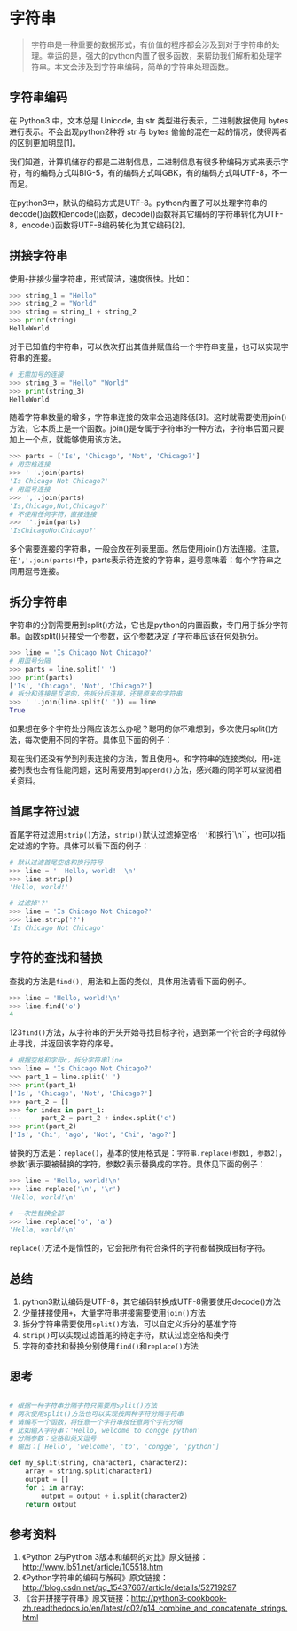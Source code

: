# 字符串

> 字符串是一种重要的数据形式，有价值的程序都会涉及到对于字符串的处理。幸运的是，强大的python内置了很多函数，来帮助我们解析和处理字符串。本文会涉及到字符串编码，简单的字符串处理函数。

## 字符串编码

在 Python3 中，文本总是 Unicode, 由 str 类型进行表示，二进制数据使用 bytes 进行表示。不会出现python2种将 str 与 bytes 偷偷的混在一起的情况，使得两者的区别更加明显[1]。

我们知道，计算机储存的都是二进制信息，二进制信息有很多种编码方式来表示字符，有的编码方式叫BIG-5，有的编码方式叫GBK，有的编码方式叫UTF-8，不一而足。

在python3中，默认的编码方式是UTF-8。python内置了可以处理字符串的decode()函数和encode()函数，decode()函数将其它编码的字符串转化为UTF-8，encode()函数将UTF-8编码转化为其它编码[2]。

## 拼接字符串

使用`+`拼接少量字符串，形式简洁，速度很快。比如：

```python
>>> string_1 = "Hello"
>>> string_2 = "World"
>>> string = string_1 + string_2
>>> print(string)
HelloWorld
```

对于已知值的字符串，可以依次打出其值并赋值给一个字符串变量，也可以实现字符串的连接。

```python
# 无需加号的连接
>>> string_3 = "Hello" "World"
>>> print(string_3)
HelloWorld
```

随着字符串数量的增多，字符串连接的效率会迅速降低[3]。这时就需要使用join()方法，它本质上是一个函数。join()是专属于字符串的一种方法，字符串后面只要加上一个点，就能够使用该方法。

```python
>>> parts = ['Is', 'Chicago', 'Not', 'Chicago?']
# 用空格连接
>>> ' '.join(parts)
'Is Chicago Not Chicago?'
# 用逗号连接
>>> ','.join(parts)
'Is,Chicago,Not,Chicago?'
# 不使用任何字符，直接连接
>>> ''.join(parts)
'IsChicagoNotChicago?'
```

多个需要连接的字符串，一般会放在列表里面。然后使用join()方法连接。注意，在`','.join(parts)`中，parts表示待连接的字符串，逗号意味着：每个字符串之间用逗号连接。

## 拆分字符串

字符串的分割需要用到split()方法，它也是python的内置函数，专门用于拆分字符串。函数split()只接受一个参数，这个参数决定了字符串应该在何处拆分。

```python
>>> line = 'Is Chicago Not Chicago?'
# 用逗号分隔
>>> parts = line.split(' ')
>>> print(parts)
['Is', 'Chicago', 'Not', 'Chicago?']
# 拆分和连接是互逆的，先拆分后连接，还是原来的字符串
>>> ' '.join(line.split(' ')) == line
True
```

如果想在多个字符处分隔应该怎么办呢？聪明的你不难想到，多次使用split()方法，每次使用不同的字符。具体见下面的例子：

现在我们还没有学到列表连接的方法，暂且使用`+`。和字符串的连接类似，用`+`连接列表也会有性能问题，这时需要用到`append()`方法，感兴趣的同学可以查阅相关资料。

## 首尾字符过滤

首尾字符过滤用`strip()`方法，`strip()`默认过滤掉空格`' '`和换行`\n``，也可以指定过滤的字符。具体可以看下面的例子：

```python
# 默认过滤首尾空格和换行符号
>>> line = '  Hello, world!  \n'
>>> line.strip()
'Hello, world!'

# 过滤掉'?'
>>> line = 'Is Chicago Not Chicago?'
>>> line.strip('?')
'Is Chicago Not Chicago'
```

## 字符的查找和替换

查找的方法是`find()`，用法和上面的类似，具体用法请看下面的例子。

```python
>>> line = 'Hello, world!\n'
>>> line.find('o')
4
```

123`find()`方法，从字符串的开头开始寻找目标字符，遇到第一个符合的字母就停止寻找，并返回该字符的序号。

```python
# 根据空格和字母c，拆分字符串line
>>> line = 'Is Chicago Not Chicago?'
>>> part_1 = line.split(' ')
>>> print(part_1)
['Is', 'Chicago', 'Not', 'Chicago?']
>>> part_2 = []
>>> for index in part_1:
···		part_2 = part_2 + index.split('c')
>>> print(part_2)
['Is', 'Chi', 'ago', 'Not', 'Chi', 'ago?']
```

替换的方法是：`replace()`，基本的使用格式是：`字符串.replace(参数1, 参数2)`，参数1表示要被替换的字符，参数2表示替换成的字符。具体见下面的例子：

```python
>>> line = 'Hello, world!\n'
>>> line.replace('\n', '\r')
'Hello, world!\n'

# 一次性替换全部
>>> line.replace('o', 'a')
'Hella, warld!\n'
```

`replace()`方法不是惰性的，它会把所有符合条件的字符都替换成目标字符。

## 总结

1. python3默认编码是UTF-8，其它编码转换成UTF-8需要使用decode()方法
2. 少量拼接使用`+`，大量字符串拼接需要使用`join()`方法
3. 拆分字符串需要使用`split()`方法，可以自定义拆分的基准字符
4. `strip()`可以实现过滤首尾的特定字符，默认过滤空格和换行
5. 字符的查找和替换分别使用`find()`和`replace()`方法



## 思考

```python

# 根据一种字符串分隔字符只需要用split()方法
# 两次使用split()方法也可以实现按两种字符分隔字符串
# 请编写一个函数，将任意一个字符串按任意两个字符分隔
# 比如输入字符串：'Hello, welcome to congge python'
# 分隔参数：空格和英文逗号
# 输出：['Hello', 'welcome', 'to', 'congge', 'python']

def my_split(string, character1, character2):
    array = string.split(character1)
    output = []
    for i in array:
        output = output + i.split(character2)
    return output
```

## 参考资料

1. 《Python 2与Python 3版本和编码的对比》原文链接：http://www.jb51.net/article/105518.htm
2. 《Python字符串的编码与解码》原文链接：http://blog.csdn.net/qq_15437667/article/details/52719297
3. 《合并拼接字符串》原文链接：http://python3-cookbook-zh.readthedocs.io/en/latest/c02/p14_combine_and_concatenate_strings.html



